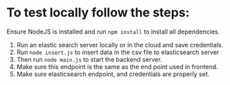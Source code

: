 # To test locally follow the steps:

Ensure NodeJS is installed and run ```npm install``` to install all dependencies.

1) Run an elastic search server locally or in the cloud and save credentials.
2) Run ```node insert.js``` to insert data in the csv file to elasticsearch server
3) Then run ```node main.js``` to start the backend server.
4) Make sure this endpoint is the same as the end point used in frontend.
5) Make sure elasticsearch endpoint, and credentials are properly set.